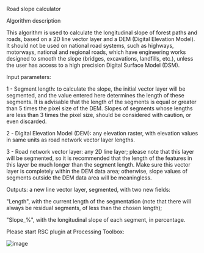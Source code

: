Road slope calculator

Algorithm description

This algorithm is used to calculate the longitudinal slope of forest paths and roads, based on a 2D line vector layer and a DEM (Digital Elevation Model). 
It should not be used on national road systems, such as highways, motorways, national and regional roads, which have engineering works designed to smooth the slope (bridges, excavations, landfills, etc.), unless the user has access to a high precision Digital Surface Model (DSM).

Input parameters: 

1 - Segment length: to calculate the slope, the initial vector layer will be segmented, and the value entered here determines the length of these segments. It is advisable that the length of the segments is equal or greater than 5 times the pixel size of the DEM. Slopes of segments whose lengths are less than 3 times the pixel size, should be considered with caution, or even discarded.

2 - Digital Elevation Model (DEM): any elevation raster, with elevation values in same units as road network vector layer lengths. 

3 - Road network vector layer: any 2D line layer; please note that this layer will be segmented, so it is recommended that the length of the features in this layer be much longer than the segment length. Make sure this vector layer is completely within the DEM data area; otherwise, slope values of segments outside the DEM data area will be meaningless.

Outputs: a new line vector layer, segmented, with two new fields:

"Length", with the current length of the segmentation (note that there will always be residual segments, of less than the chosen length); 

"Slope_%", with the longitudinal slope of each segment, in percentage.

Please start RSC plugin at Processing Toolbox:


![image](https://user-images.githubusercontent.com/37844852/110529357-12840080-8111-11eb-97d1-54c622a5cb07.png)
